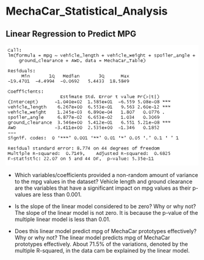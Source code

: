 # MechaCar_Statistical_Analysis

## Linear Regression to Predict MPG
![Deliverable1](https://github.com/SzeWingChan/MechaCar_Statistical_Analysis/blob/main/Resources/Deliverable1_Results.png)

- Which variables/coefficients provided a non-random amount of variance to the mpg values in the dataset?
  Vehicle length and ground clearance are the variables that have a significant impact on mpg values as their p-values are less than 0.001.  

- Is the slope of the linear model considered to be zero? Why or why not?
  The slope of the linear model is not zero.  It is because the p-value of the multiple linear model is less than 0.01.

- Does this linear model predict mpg of MechaCar prototypes effectively? Why or why not?
  The linear model predicts mpg of MechaCar prototypes effectively.  About 71.5% of the variations, denoted by the multiple R-squared, in the data cam be explained by the linear model.


